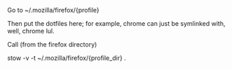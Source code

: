 Go to ~/.mozilla/firefox/{profile}

Then put the dotfiles here; for example, chrome can just be symlinked with, well, chrome lul.

Call (from the firefox directory)

stow -v -t ~/.mozilla/firefox/{profile_dir} .
